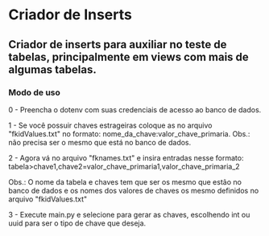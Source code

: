# Criador de Inserts

## Criador de inserts para auxiliar no teste de tabelas, principalmente em views com mais de algumas tabelas.

### Modo de uso

0 - Preencha o dotenv com suas credenciais de acesso ao banco de dados.

1 - Se você possuir chaves estrageiras coloque as no arquivo "fkidValues.txt" no formato: nome_da_chave:valor_chave_primaria. Obs.: não precisa ser o mesmo que está no banco de dados.

2 - Agora vá no arquivo "fknames.txt" e insira entradas nesse formato: tabela>chave1,chave2=valor_chave_primaria1,valor_chave_primaria_2

Obs.: O nome da tabela e chaves tem que ser os mesmo que estão no banco de dados e os nomes dos valores de chaves os mesmo definidos no arquivo "fkidValues.txt"

3 - Execute main.py e selecione para gerar as chaves, escolhendo int ou uuid para ser o tipo de chave que deseja.
